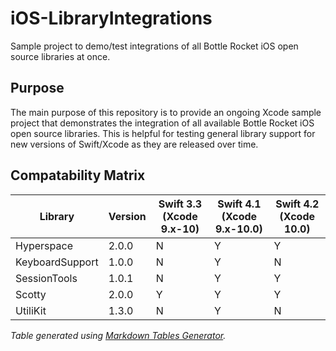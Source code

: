 # iOS-LibraryIntegrations
Sample project to demo/test integrations of all Bottle Rocket iOS open source libraries at once.

## Purpose
The main purpose of this repository is to provide an ongoing Xcode sample project that demonstrates the integration of all available Bottle Rocket iOS open source libraries. This is helpful for testing general library support for new versions of Swift/Xcode as they are released over time.

## Compatability Matrix
| Library         | Version | Swift 3.3 (Xcode 9.x-10) | Swift 4.1 (Xcode 9.x-10.0) | Swift 4.2 (Xcode 10.0) |
|-----------------|---------|--------------------------|----------------------------|------------------------|
| Hyperspace      | 2.0.0   | N                        | Y                          | Y                      |
| KeyboardSupport | 1.0.0   | N                        | Y                          | N                      |
| SessionTools    | 1.0.1   | N                        | Y                          | Y                      |
| Scotty          | 2.0.0   | Y                        | Y                          | Y                      |
| UtiliKit        | 1.3.0   | N                        | Y                          | N                      |

_Table generated using [Markdown Tables Generator](https://www.tablesgenerator.com/markdown_tables)._ 
